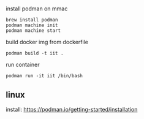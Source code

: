 #

install podman on mmac
```
brew install podman
podman machine init
podman machine start
```
build docker img from dockerfile
```
podman build -t iit .
```
run container
```
podman run -it iit /bin/bash
```

## linux 

install: https://podman.io/getting-started/installation